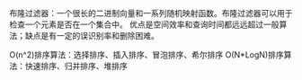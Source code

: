 布隆过滤器：一个很长的二进制向量和一系列随机映射函数。布隆过滤器可以用于检查一个元素是否在一个集合中。
优点是空间效率和查询时间都远远超过一般算法；缺点是有一定的误识别率和删除困难。

O(n^2)排序算法：选择排序、插入排序、冒泡排序、希尔排序
O(N*LogN)排序算法：快速排序、归并排序、堆排序
